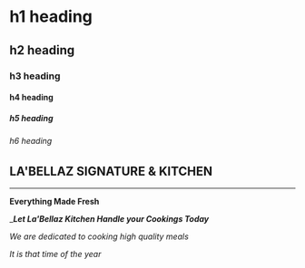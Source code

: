 # h1 heading
## h2 heading
### h3 heading
#### h4 heading
##### h5 heading
###### h6 heading


## LA'BELLAZ SIGNATURE & KITCHEN

______

**Everything Made Fresh**

____Let La'Bellaz Kitchen Handle your Cookings Today___

*We are dedicated to cooking high quality meals*

_It is that time of the year_
